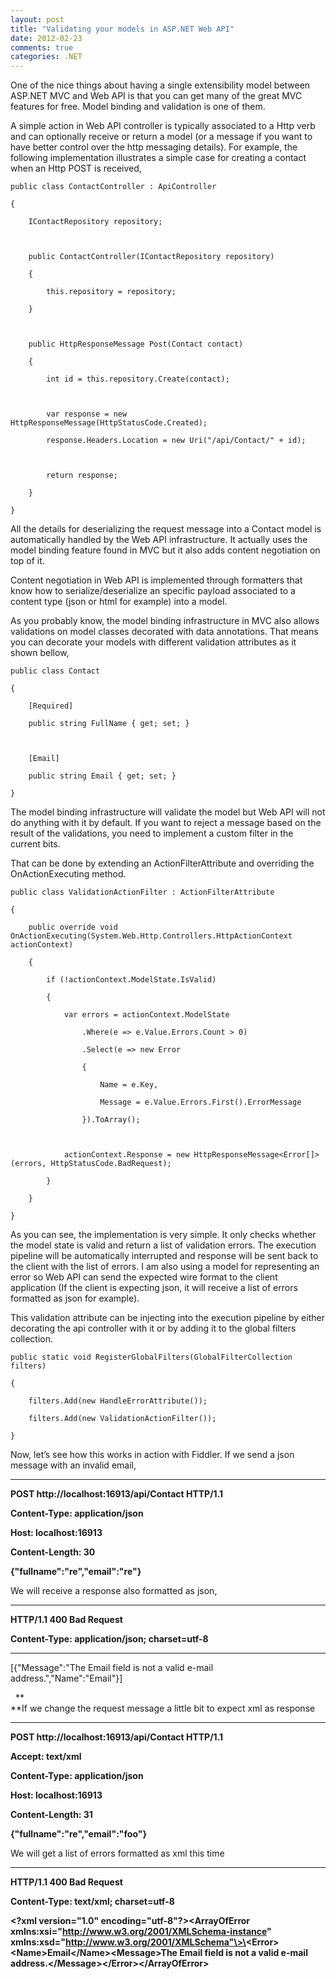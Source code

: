 ```yaml
---
layout: post
title: "Validating your models in ASP.NET Web API"
date: 2012-02-23
comments: true
categories: .NET
---
```


One of the nice things about having a single extensibility model between
ASP.NET MVC and Web API is that you can get many of the great MVC
features for free. Model binding and validation is one of them.

A simple action in Web API controller is typically associated to a Http
verb and can optionally receive or return a model (or a message if you
want to have better control over the http messaging details). For
example, the following implementation illustrates a simple case for
creating a contact when an Http POST is received,

~~~~ {style="margin: 0em; padding: 0px; width: 100%; text-align: left; color: black; line-height: 12pt; overflow: visible; font-family: "Courier New", courier, monospace; font-size: 8pt; direction: ltr; background-color: white;"}
public class ContactController : ApiController
~~~~

~~~~ {style="margin: 0em; padding: 0px; width: 100%; text-align: left; color: black; line-height: 12pt; overflow: visible; font-family: "Courier New", courier, monospace; font-size: 8pt; direction: ltr; background-color: rgb(244, 244, 244);"}
{
~~~~

~~~~ {style="margin: 0em; padding: 0px; width: 100%; text-align: left; color: black; line-height: 12pt; overflow: visible; font-family: "Courier New", courier, monospace; font-size: 8pt; direction: ltr; background-color: white;"}
    IContactRepository repository;
~~~~

~~~~ {style="margin: 0em; padding: 0px; width: 100%; text-align: left; color: black; line-height: 12pt; overflow: visible; font-family: "Courier New", courier, monospace; font-size: 8pt; direction: ltr; background-color: rgb(244, 244, 244);"}
 
~~~~

~~~~ {style="margin: 0em; padding: 0px; width: 100%; text-align: left; color: black; line-height: 12pt; overflow: visible; font-family: "Courier New", courier, monospace; font-size: 8pt; direction: ltr; background-color: white;"}
    public ContactController(IContactRepository repository)
~~~~

~~~~ {style="margin: 0em; padding: 0px; width: 100%; text-align: left; color: black; line-height: 12pt; overflow: visible; font-family: "Courier New", courier, monospace; font-size: 8pt; direction: ltr; background-color: rgb(244, 244, 244);"}
    {
~~~~

~~~~ {style="margin: 0em; padding: 0px; width: 100%; text-align: left; color: black; line-height: 12pt; overflow: visible; font-family: "Courier New", courier, monospace; font-size: 8pt; direction: ltr; background-color: white;"}
        this.repository = repository;
~~~~

~~~~ {style="margin: 0em; padding: 0px; width: 100%; text-align: left; color: black; line-height: 12pt; overflow: visible; font-family: "Courier New", courier, monospace; font-size: 8pt; direction: ltr; background-color: rgb(244, 244, 244);"}
    }
~~~~

~~~~ {style="margin: 0em; padding: 0px; width: 100%; text-align: left; color: black; line-height: 12pt; overflow: visible; font-family: "Courier New", courier, monospace; font-size: 8pt; direction: ltr; background-color: white;"}
 
~~~~

~~~~ {style="margin: 0em; padding: 0px; width: 100%; text-align: left; color: black; line-height: 12pt; overflow: visible; font-family: "Courier New", courier, monospace; font-size: 8pt; direction: ltr; background-color: rgb(244, 244, 244);"}
    public HttpResponseMessage Post(Contact contact)
~~~~

~~~~ {style="margin: 0em; padding: 0px; width: 100%; text-align: left; color: black; line-height: 12pt; overflow: visible; font-family: "Courier New", courier, monospace; font-size: 8pt; direction: ltr; background-color: white;"}
    {
~~~~

~~~~ {style="margin: 0em; padding: 0px; width: 100%; text-align: left; color: black; line-height: 12pt; overflow: visible; font-family: "Courier New", courier, monospace; font-size: 8pt; direction: ltr; background-color: rgb(244, 244, 244);"}
        int id = this.repository.Create(contact);
~~~~

~~~~ {style="margin: 0em; padding: 0px; width: 100%; text-align: left; color: black; line-height: 12pt; overflow: visible; font-family: "Courier New", courier, monospace; font-size: 8pt; direction: ltr; background-color: white;"}
 
~~~~

~~~~ {style="margin: 0em; padding: 0px; width: 100%; text-align: left; color: black; line-height: 12pt; overflow: visible; font-family: "Courier New", courier, monospace; font-size: 8pt; direction: ltr; background-color: rgb(244, 244, 244);"}
        var response = new HttpResponseMessage(HttpStatusCode.Created);
~~~~

~~~~ {style="margin: 0em; padding: 0px; width: 100%; text-align: left; color: black; line-height: 12pt; overflow: visible; font-family: "Courier New", courier, monospace; font-size: 8pt; direction: ltr; background-color: white;"}
        response.Headers.Location = new Uri("/api/Contact/" + id);
~~~~

~~~~ {style="margin: 0em; padding: 0px; width: 100%; text-align: left; color: black; line-height: 12pt; overflow: visible; font-family: "Courier New", courier, monospace; font-size: 8pt; direction: ltr; background-color: rgb(244, 244, 244);"}
 
~~~~

~~~~ {style="margin: 0em; padding: 0px; width: 100%; text-align: left; color: black; line-height: 12pt; overflow: visible; font-family: "Courier New", courier, monospace; font-size: 8pt; direction: ltr; background-color: white;"}
        return response;
~~~~

~~~~ {style="margin: 0em; padding: 0px; width: 100%; text-align: left; color: black; line-height: 12pt; overflow: visible; font-family: "Courier New", courier, monospace; font-size: 8pt; direction: ltr; background-color: rgb(244, 244, 244);"}
    }
~~~~

~~~~ {style="margin: 0em; padding: 0px; width: 100%; text-align: left; color: black; line-height: 12pt; overflow: visible; font-family: "Courier New", courier, monospace; font-size: 8pt; direction: ltr; background-color: white;"}
}
~~~~

All the details for deserializing the request message into a Contact
model is automatically handled by the Web API infrastructure. It
actually uses the model binding feature found in MVC but it also adds
content negotiation on top of it.

Content negotiation in Web API is implemented through formatters that
know how to serialize/deserialize an specific payload associated to a
content type (json or html for example) into a model.

As you probably know, the model binding infrastructure in MVC also
allows validations on model classes decorated with data annotations.
That means you can decorate your models with different validation
attributes as it shown bellow,

~~~~ {style="margin: 0em; padding: 0px; width: 100%; text-align: left; color: black; line-height: 12pt; overflow: visible; font-family: "Courier New", courier, monospace; font-size: 8pt; direction: ltr; background-color: white;"}
public class Contact
~~~~

~~~~ {style="margin: 0em; padding: 0px; width: 100%; text-align: left; color: black; line-height: 12pt; overflow: visible; font-family: "Courier New", courier, monospace; font-size: 8pt; direction: ltr; background-color: rgb(244, 244, 244);"}
{
~~~~

~~~~ {style="margin: 0em; padding: 0px; width: 100%; text-align: left; color: black; line-height: 12pt; overflow: visible; font-family: "Courier New", courier, monospace; font-size: 8pt; direction: ltr; background-color: white;"}
    [Required]
~~~~

~~~~ {style="margin: 0em; padding: 0px; width: 100%; text-align: left; color: black; line-height: 12pt; overflow: visible; font-family: "Courier New", courier, monospace; font-size: 8pt; direction: ltr; background-color: rgb(244, 244, 244);"}
    public string FullName { get; set; }
~~~~

~~~~ {style="margin: 0em; padding: 0px; width: 100%; text-align: left; color: black; line-height: 12pt; overflow: visible; font-family: "Courier New", courier, monospace; font-size: 8pt; direction: ltr; background-color: white;"}
 
~~~~

~~~~ {style="margin: 0em; padding: 0px; width: 100%; text-align: left; color: black; line-height: 12pt; overflow: visible; font-family: "Courier New", courier, monospace; font-size: 8pt; direction: ltr; background-color: rgb(244, 244, 244);"}
    [Email]
~~~~

~~~~ {style="margin: 0em; padding: 0px; width: 100%; text-align: left; color: black; line-height: 12pt; overflow: visible; font-family: "Courier New", courier, monospace; font-size: 8pt; direction: ltr; background-color: white;"}
    public string Email { get; set; }
~~~~

~~~~ {style="margin: 0em; padding: 0px; width: 100%; text-align: left; color: black; line-height: 12pt; overflow: visible; font-family: "Courier New", courier, monospace; font-size: 8pt; direction: ltr; background-color: rgb(244, 244, 244);"}
}
~~~~

The model binding infrastructure will validate the model but Web API
will not do anything with it by default. If you want to reject a message
based on the result of the validations, you need to implement a custom
filter in the current bits.

That can be done by extending an ActionFilterAttribute and overriding
the OnActionExecuting method.

~~~~ {style="margin: 0em; padding: 0px; width: 100%; text-align: left; color: black; line-height: 12pt; overflow: visible; font-family: "Courier New", courier, monospace; font-size: 8pt; direction: ltr; background-color: white;"}
public class ValidationActionFilter : ActionFilterAttribute
~~~~

~~~~ {style="margin: 0em; padding: 0px; width: 100%; text-align: left; color: black; line-height: 12pt; overflow: visible; font-family: "Courier New", courier, monospace; font-size: 8pt; direction: ltr; background-color: rgb(244, 244, 244);"}
{
~~~~

~~~~ {style="margin: 0em; padding: 0px; width: 100%; text-align: left; color: black; line-height: 12pt; overflow: visible; font-family: "Courier New", courier, monospace; font-size: 8pt; direction: ltr; background-color: white;"}
    public override void OnActionExecuting(System.Web.Http.Controllers.HttpActionContext actionContext)
~~~~

~~~~ {style="margin: 0em; padding: 0px; width: 100%; text-align: left; color: black; line-height: 12pt; overflow: visible; font-family: "Courier New", courier, monospace; font-size: 8pt; direction: ltr; background-color: rgb(244, 244, 244);"}
    {
~~~~

~~~~ {style="margin: 0em; padding: 0px; width: 100%; text-align: left; color: black; line-height: 12pt; overflow: visible; font-family: "Courier New", courier, monospace; font-size: 8pt; direction: ltr; background-color: white;"}
        if (!actionContext.ModelState.IsValid)
~~~~

~~~~ {style="margin: 0em; padding: 0px; width: 100%; text-align: left; color: black; line-height: 12pt; overflow: visible; font-family: "Courier New", courier, monospace; font-size: 8pt; direction: ltr; background-color: rgb(244, 244, 244);"}
        {
~~~~

~~~~ {style="margin: 0em; padding: 0px; width: 100%; text-align: left; color: black; line-height: 12pt; overflow: visible; font-family: "Courier New", courier, monospace; font-size: 8pt; direction: ltr; background-color: white;"}
            var errors = actionContext.ModelState
~~~~

~~~~ {style="margin: 0em; padding: 0px; width: 100%; text-align: left; color: black; line-height: 12pt; overflow: visible; font-family: "Courier New", courier, monospace; font-size: 8pt; direction: ltr; background-color: rgb(244, 244, 244);"}
                .Where(e => e.Value.Errors.Count > 0)
~~~~

~~~~ {style="margin: 0em; padding: 0px; width: 100%; text-align: left; color: black; line-height: 12pt; overflow: visible; font-family: "Courier New", courier, monospace; font-size: 8pt; direction: ltr; background-color: white;"}
                .Select(e => new Error
~~~~

~~~~ {style="margin: 0em; padding: 0px; width: 100%; text-align: left; color: black; line-height: 12pt; overflow: visible; font-family: "Courier New", courier, monospace; font-size: 8pt; direction: ltr; background-color: rgb(244, 244, 244);"}
                {
~~~~

~~~~ {style="margin: 0em; padding: 0px; width: 100%; text-align: left; color: black; line-height: 12pt; overflow: visible; font-family: "Courier New", courier, monospace; font-size: 8pt; direction: ltr; background-color: white;"}
                    Name = e.Key,
~~~~

~~~~ {style="margin: 0em; padding: 0px; width: 100%; text-align: left; color: black; line-height: 12pt; overflow: visible; font-family: "Courier New", courier, monospace; font-size: 8pt; direction: ltr; background-color: rgb(244, 244, 244);"}
                    Message = e.Value.Errors.First().ErrorMessage
~~~~

~~~~ {style="margin: 0em; padding: 0px; width: 100%; text-align: left; color: black; line-height: 12pt; overflow: visible; font-family: "Courier New", courier, monospace; font-size: 8pt; direction: ltr; background-color: white;"}
                }).ToArray();
~~~~

~~~~ {style="margin: 0em; padding: 0px; width: 100%; text-align: left; color: black; line-height: 12pt; overflow: visible; font-family: "Courier New", courier, monospace; font-size: 8pt; direction: ltr; background-color: rgb(244, 244, 244);"}
 
~~~~

~~~~ {style="margin: 0em; padding: 0px; width: 100%; text-align: left; color: black; line-height: 12pt; overflow: visible; font-family: "Courier New", courier, monospace; font-size: 8pt; direction: ltr; background-color: white;"}
            actionContext.Response = new HttpResponseMessage<Error[]>(errors, HttpStatusCode.BadRequest);
~~~~

~~~~ {style="margin: 0em; padding: 0px; width: 100%; text-align: left; color: black; line-height: 12pt; overflow: visible; font-family: "Courier New", courier, monospace; font-size: 8pt; direction: ltr; background-color: rgb(244, 244, 244);"}
        }
~~~~

~~~~ {style="margin: 0em; padding: 0px; width: 100%; text-align: left; color: black; line-height: 12pt; overflow: visible; font-family: "Courier New", courier, monospace; font-size: 8pt; direction: ltr; background-color: white;"}
    }
~~~~

~~~~ {style="margin: 0em; padding: 0px; width: 100%; text-align: left; color: black; line-height: 12pt; overflow: visible; font-family: "Courier New", courier, monospace; font-size: 8pt; direction: ltr; background-color: rgb(244, 244, 244);"}
}
~~~~

As you can see, the implementation is very simple. It only checks
whether the model state is valid and return a list of validation errors.
The execution pipeline will be automatically interrupted and response
will be sent back to the client with the list of errors. I am also using
a model for representing an error so Web API can send the expected wire
format to the client application (If the client is expecting json, it
will receive a list of errors formatted as json for example).

This validation attribute can be injecting into the execution pipeline
by either decorating the api controller with it or by adding it to the
global filters collection.

~~~~ {style="margin: 0em; padding: 0px; width: 100%; text-align: left; color: black; line-height: 12pt; overflow: visible; font-family: "Courier New", courier, monospace; font-size: 8pt; direction: ltr; background-color: white;"}
public static void RegisterGlobalFilters(GlobalFilterCollection filters)
~~~~

~~~~ {style="margin: 0em; padding: 0px; width: 100%; text-align: left; color: black; line-height: 12pt; overflow: visible; font-family: "Courier New", courier, monospace; font-size: 8pt; direction: ltr; background-color: rgb(244, 244, 244);"}
{
~~~~

~~~~ {style="margin: 0em; padding: 0px; width: 100%; text-align: left; color: black; line-height: 12pt; overflow: visible; font-family: "Courier New", courier, monospace; font-size: 8pt; direction: ltr; background-color: white;"}
    filters.Add(new HandleErrorAttribute());
~~~~

~~~~ {style="margin: 0em; padding: 0px; width: 100%; text-align: left; color: black; line-height: 12pt; overflow: visible; font-family: "Courier New", courier, monospace; font-size: 8pt; direction: ltr; background-color: rgb(244, 244, 244);"}
    filters.Add(new ValidationActionFilter());
~~~~

~~~~ {style="margin: 0em; padding: 0px; width: 100%; text-align: left; color: black; line-height: 12pt; overflow: visible; font-family: "Courier New", courier, monospace; font-size: 8pt; direction: ltr; background-color: white;"}
}
~~~~

Now, let’s see how this works in action with Fiddler. If we send a json
message with an invalid email,

****

**POST http://localhost:16913/api/Contact HTTP/1.1**

**Content-Type: application/json**

**Host: localhost:16913**

**Content-Length: 30**

**{"fullname":"re","email":"re"}**

We will receive a response also formatted as json,

****

**HTTP/1.1 400 Bad Request**

**Content-Type: application/json; charset=utf-8**

****

[{"Message":"The Email field is not a valid e-mail
address.","Name":"Email"}]

  **\
**If we change the request message a little bit to expect xml as
response

****

**POST http://localhost:16913/api/Contact HTTP/1.1**

**Accept: text/xml**

**Content-Type: application/json**

**Host: localhost:16913**

**Content-Length: 31**

**{"fullname":"re","email":"foo"}**

We will get a list of errors formatted as xml this time

****

**HTTP/1.1 400 Bad Request**

**Content-Type: text/xml; charset=utf-8**

**\<?xml version="1.0" encoding="utf-8"?\>\<ArrayOfError
xmlns:xsi="http://www.w3.org/2001/XMLSchema-instance"
xmlns:xsd="http://www.w3.org/2001/XMLSchema"\>\<Error\>\<Name\>Email\</Name\>\<Message\>The
Email field is not a valid e-mail
address.\</Message\>\</Error\>\</ArrayOfError\>**

